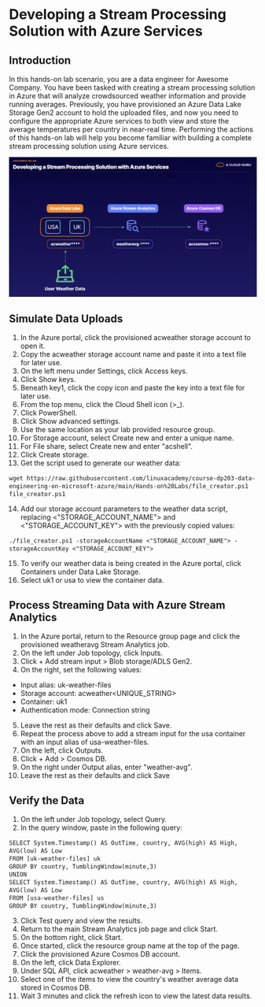 # Developing a Stream Processing Solution with Azure Services


## Introduction


In this hands-on lab scenario, you are a data engineer for Awesome Company. You have been tasked with creating a stream processing solution in Azure that will analyze crowdsourced weather information and provide running averages. Previously, you have provisioned an Azure Data Lake Storage Gen2 account to hold the uploaded files, and now you need to configure the appropriate Azure services to both view and store the average temperatures per country in near-real time. Performing the actions of this hands-on lab will help you become familiar with building a complete stream processing solution using Azure services.

![alt text](imgs/diagram.png)

## Simulate Data Uploads

1. In the Azure portal, click the provisioned acweather storage account to open it.
2. Copy the acweather storage account name and paste it into a text file for later use.
3. On the left menu under Settings, click Access keys.
4. Click Show keys.
5. Beneath key1, click the copy icon and paste the key into a text file for later use.
6. From the top menu, click the Cloud Shell icon (>_).
7. Click PowerShell.
8. Click Show advanced settings.
9. Use the same location as your lab provided resource group.
10. For Storage account, select Create new and enter a unique name.
11. For File share, select Create new and enter "acshell".
12. Click Create storage.
13. Get the script used to generate our weather data:
```
wget https://raw.githubusercontent.com/linuxacademy/course-dp203-data-engineering-on-microsoft-azure/main/Hands-on%20Labs/file_creator.ps1 file_creator.ps1
```
14. Add our storage account parameters to the weather data script, replacing <"STORAGE_ACCOUNT_NAME"> and <"STORAGE_ACCOUNT_KEY"> with the previously copied values:
```
./file_creator.ps1 -storageAccountName <"STORAGE_ACCOUNT_NAME"> -storageAccountKey <"STORAGE_ACCOUNT_KEY">
```
15. To verify our weather data is being created in the Azure portal, click Containers under Data Lake Storage.
16. Select uk1 or usa to view the container data.

## Process Streaming Data with Azure Stream Analytics

1. In the Azure portal, return to the Resource group page and click the provisioned weatheravg Stream Analytics job.
2. On the left under Job topology, click Inputs.
3. Click + Add stream input > Blob storage/ADLS Gen2.
4. On the right, set the following values:
* Input alias: uk-weather-files
* Storage account: acweather<UNIQUE_STRING>
* Container: uk1
* Authentication mode: Connection string


5. Leave the rest as their defaults and click Save.
6. Repeat the process above to add a stream input for the usa container with an input alias of usa-weather-files.
7. On the left, click Outputs.
8. Click + Add > Cosmos DB.
9. On the right under Output alias, enter "weather-avg".
10. Leave the rest as their defaults and click Save

## Verify the Data

1. On the left under Job topology, select Query.
2. In the query window, paste in the following query:

```
SELECT System.Timestamp() AS OutTime, country, AVG(high) AS High, AVG(low) AS Low
FROM [uk-weather-files] uk
GROUP BY country, TumblingWindow(minute,3)
UNION
SELECT System.Timestamp() AS OutTime, country, AVG(high) AS High, AVG(low) AS Low
FROM [usa-weather-files] us
GROUP BY country, TumblingWindow(minute,3)
```

3. Click Test query and view the results.
4. Return to the main Stream Analytics job page and click Start.
5. On the bottom right, click Start.
6. Once started, click the resource group name at the top of the page.
7. Click the provisioned Azure Cosmos DB account.
8. On the left, click Data Explorer.
9. Under SQL API, click acweather > weather-avg > Items.
10. Select one of the items to view the country's weather average data stored in Cosmos DB.
11. Wait 3 minutes and click the refresh icon to view the latest data results.
